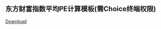 ## 东方财富指数平均PE计算模板(需Choice终端权限)

[Download](https://github.com/thunderrun/eastmoney-index-pe-caculator/raw/main/eastmoney-index-average-pe.xlsx)

